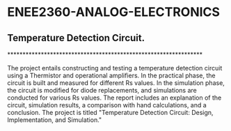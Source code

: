 # ENEE2360-ANALOG-ELECTRONICS
<h2>Temperature Detection Circuit.</h2>
<P>****************************************************************</P>
<p>The project entails constructing and testing a temperature detection circuit using a Thermistor and operational amplifiers. In the practical phase, the circuit is built and measured for different Rs values. In the simulation phase, the circuit is modified for diode replacements, and simulations are conducted for various Rs values. The report includes an explanation of the circuit, simulation results, a comparison with hand calculations, and a conclusion. The project is titled "Temperature Detection Circuit: Design, Implementation, and Simulation."</p>
